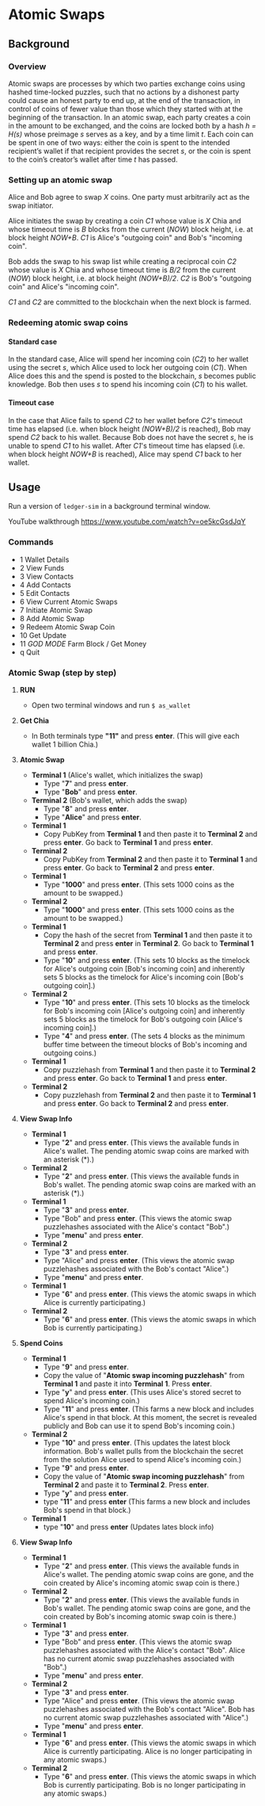 # Atomic Swaps

## Background

### Overview

Atomic swaps are processes by which two parties exchange coins using hashed time-locked puzzles, such that no actions by a dishonest party could cause an honest party to end up, at the end of the transaction, in control of coins of fewer value than those which they started with at the beginning of the transaction. In an atomic swap, each party creates a coin in the amount to be exchanged, and the coins are locked both by a hash _h = H(s)_ whose preimage _s_ serves as a key, and by a time limit _t_. Each coin can be spent in one of two ways: either the coin is spent to the intended recipient’s wallet if that recipient provides the secret _s_, or the coin is spent to the coin’s creator’s wallet after time _t_ has passed.

### Setting up an atomic swap

Alice and Bob agree to swap _X_ coins. One party must arbitrarily act as the swap initiator.

Alice initiates the swap by creating a coin _C1_ whose value is _X_ Chia and whose timeout time is _B_ blocks from the current (_NOW_) block height, i.e. at block height _NOW+B_. _C1_ is Alice's "outgoing coin" and Bob's "incoming coin".

Bob adds the swap to his swap list while creating a reciprocal coin _C2_ whose value is _X_ Chia and whose timeout time is _B/2_ from the current (_NOW_) block height, i.e. at block height _(NOW+B)/2_. _C2_ is Bob's "outgoing coin" and Alice's "incoming coin".

_C1_ and _C2_ are committed to the blockchain when the next block is farmed.

### Redeeming atomic swap coins

#### Standard case

In the standard case, Alice will spend her incoming coin (_C2_) to her wallet using the secret _s_, which Alice used to lock her outgoing coin (_C1_). When Alice does this and the spend is posted to the blockchain, _s_ becomes public knowledge. Bob then uses _s_ to spend his incoming coin (_C1_) to his wallet.

#### Timeout case

In the case that Alice fails to spend _C2_ to her wallet before _C2_'s timeout time has elapsed (i.e. when block height _(NOW+B)/2_ is reached), Bob may spend _C2_ back to his wallet. Because Bob does not have the secret _s_, he is unable to spend _C1_ to his wallet. After _C1_'s timeout time has elapsed (i.e. when block height _NOW+B_ is reached), Alice may spend _C1_ back to her wallet.


## Usage

Run a version of `ledger-sim` in a background terminal window.

YouTube walkthrough
https://www.youtube.com/watch?v=oe5kcGsdJqY

### Commands
  - 1 Wallet Details
  - 2 View Funds
  - 3 View Contacts
  - 4 Add Contacts
  - 5 Edit Contacts
  - 6 View Current Atomic Swaps
  - 7 Initiate Atomic Swap
  - 8 Add Atomic Swap
  - 9 Redeem Atomic Swap Coin
  - 10 Get Update
  - 11 *GOD MODE* Farm Block / Get Money
  - q Quit

### Atomic Swap (step by step)
  1. **RUN**
     - Open two terminal windows and run  `$ as_wallet`

  2. **Get Chia**
     - In Both terminals type **"11"** and press **enter**. (This will give each wallet 1 billion Chia.)

  3. **Atomic Swap**
     - **Terminal 1** (Alice's wallet, which initializes the swap)
       - Type "**7**" and press **enter**.
       - Type "**Bob**" and press **enter**.
     - **Terminal 2** (Bob's wallet, which adds the swap)
       - Type "**8**" and press **enter**.
       - Type "**Alice**" and press **enter**.
     - **Terminal 1**
       - Copy PubKey from **Terminal 1** and then paste it to **Terminal 2** and press **enter**. Go back to **Terminal 1** and press **enter**.
     - **Terminal 2**
       - Copy PubKey from **Terminal 2** and then paste it to **Terminal 1** and press **enter**. Go back to **Terminal 2** and press **enter**.
     - **Terminal 1**
       - Type "**1000**" and press **enter**. (This sets 1000 coins as the amount to be swapped.)
     - **Terminal 2**
       - Type "**1000**" and press **enter**. (This sets 1000 coins as the amount to be swapped.)
     - **Terminal 1**
       - Copy the hash of the secret from **Terminal 1** and then paste it to **Terminal 2** and press **enter** in **Terminal 2**. Go back to **Terminal 1** and press **enter**.
       - Type "**10**" and press **enter**. (This sets 10 blocks as the timelock for Alice's outgoing coin [Bob's incoming coin] and inherently sets 5 blocks as the timelock for Alice's incoming coin [Bob's outgoing coin].)
     - **Terminal 2**
       - Type "**10**" and press **enter**. (This sets 10 blocks as the timelock for Bob's incoming coin [Alice's outgoing coin] and inherently sets 5 blocks as the timelock for Bob's outgoing coin [Alice's incoming coin].)
       - Type "**4**" and press **enter**. (The sets 4 blocks as the minimum buffer time between the timeout blocks of Bob's incoming and outgoing coins.)
     - **Terminal 1**
       - Copy puzzlehash from **Terminal 1** and then paste it to **Terminal 2** and press **enter**. Go back to **Terminal 1** and press **enter**.
     - **Terminal 2**
       - Copy puzzlehash from **Terminal 2** and then paste it to **Terminal 1** and press **enter**. Go back to **Terminal 2** and press **enter**.

  4. **View Swap Info**
     - **Terminal 1**
       - Type "**2**" and press **enter**. (This views the available funds in Alice's wallet. The pending atomic swap coins are marked with an asterisk (*).)
     - **Terminal 2**
       - Type "**2**" and press **enter**. (This views the available funds in Bob's wallet. The pending atomic swap coins are marked with an asterisk (*).)
     - **Terminal 1**
       - Type "**3**" and press **enter**.
       - Type "Bob" and press **enter**. (This views the atomic swap puzzlehashes associated with the Alice's contact "Bob".)
       - Type "**menu**" and press **enter**.
     - **Terminal 2**
       - Type "**3**" and press **enter**.
       - Type "Alice" and press **enter**. (This views the atomic swap puzzlehashes associated with the Bob's contact "Alice".)
       - Type "**menu**" and press **enter**.
     - **Terminal 1**
       - Type "**6**" and press **enter**. (This views the atomic swaps in which Alice is currently participating.)
     - **Terminal 2**
       - Type "**6**" and press **enter**. (This views the atomic swaps in which Bob is currently participating.)
       
  5. **Spend Coins**
     - **Terminal 1**
       - Type "**9**" and press **enter**.
       - Copy the value of "**Atomic swap incoming puzzlehash**" from **Terminal 1** and paste it into **Terminal 1**. Press **enter**.
       - Type "**y**" and press **enter**. (This uses Alice's stored secret to spend Alice's incoming coin.)
       - Type "**11**" and press **enter**. (This farms a new block and includes Alice's spend in that block. At this moment, the secret is revealed publicly and Bob can use it to spend Bob's incoming coin.)
     - **Terminal 2**
       - Type "**10**" and press **enter**. (This updates the latest block information. Bob's wallet pulls from the blockchain the secret from the solution Alice used to spend Alice's incoming coin.)
       - Type "**9**" and press **enter**.
       - Copy the value of "**Atomic swap incoming puzzlehash**" from **Terminal 2** and paste it to **Terminal 2**. Press **enter**.
       - Type "**y**" and press **enter**.
       - type "**11**" and press **enter** (This farms a new block and includes Bob's spend in that block.)
     - **Terminal 1**
       - type "**10**" and press **enter** (Updates lates block info)

  6. **View Swap Info**
     - **Terminal 1**
       - Type "**2**" and press **enter**. (This views the available funds in Alice's wallet. The pending atomic swap coins are gone, and the coin created by Alice's incoming atomic swap coin is there.)
     - **Terminal 2**
       - Type "**2**" and press **enter**. (This views the available funds in Bob's wallet. The pending atomic swap coins are gone, and the coin created by Bob's incoming atomic swap coin is there.)
     - **Terminal 1**
       - Type "**3**" and press **enter**.
       - Type "Bob" and press **enter**. (This views the atomic swap puzzlehashes associated with the Alice's contact "Bob". Alice has no current atomic swap puzzlehashes associated with "Bob".)
       - Type "**menu**" and press **enter**.
     - **Terminal 2**
       - Type "**3**" and press **enter**.
       - Type "Alice" and press **enter**. (This views the atomic swap puzzlehashes associated with the Bob's contact "Alice". Bob has no current atomic swap puzzlehashes associated with "Alice".)
       - Type "**menu**" and press **enter**.
     - **Terminal 1**
       - Type "**6**" and press **enter**. (This views the atomic swaps in which Alice is currently participating. Alice is no longer participating in any atomic swaps.)
     - **Terminal 2**
       - Type "**6**" and press **enter**. (This views the atomic swaps in which Bob is currently participating. Bob is no longer participating in any atomic swaps.)
